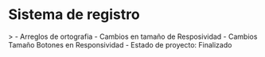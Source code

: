 <h1>Sistema de registro</h1>>
- Arreglos de ortografia
- Cambios en tamaño de Resposividad
- Cambios Tamaño Botones en Responsividad
- Estado de proyecto: Finalizado
